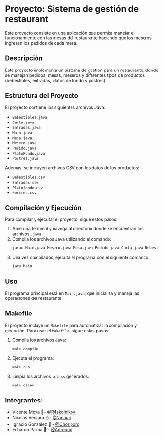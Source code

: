 # Proyecto: Sistema de gestión de restaurant

Este proyecto consiste en una aplicación que permita manejar el funcionamiento con las mesas del restaurante haciendo que los meseros ingresen los pedidos de cada mesa.

## Descripción
Este proyecto implementa un sistema de gestión para un restaurante, donde se manejan pedidos, mesas, meseros y diferentes tipos de productos (bebestibles, entradas, platos de fondo y postres).

## Estructura del Proyecto
El proyecto contiene los siguientes archivos Java:

- `Bebestibles.java`
- `Carta.java`
- `Entradas.java`
- `Main.java`
- `Mesa.java`
- `Mesero.java`
- `Pedido.java`
- `PlatoFondo.java`
- `Postres.java`

Además, se incluyen archivos CSV con los datos de los productos:

- `Bebestibles.csv`
- `Entradas.csv`
- `Platofondo.csv`
- `Postres.csv`

## Compilación y Ejecución
Para compilar y ejecutar el proyecto, sigue estos pasos:

1. Abre una terminal y navega al directorio donde se encuentran los archivos `.java`.
2. Compila los archivos Java utilizando el comando:
   ```sh
   javac Main.java Mesero.java Mesa.java Pedido.java Carta.java Bebestibles.java Entradas.java PlatoFondo.java Postres.java
   ```
3. Una vez compilados, ejecuta el programa con el siguiente comando:
   ```sh
   java Main
   ```

## Uso
El programa principal está en `Main.java`, que inicializa y maneja las operaciones del restaurante.

## Makefile
El proyecto incluye un `Makefile` para automatizar la compilación y ejecución. Para usar el `Makefile`, sigue estos pasos:

1. Compila los archivos Java:
   ```sh
   make compile
   ```
2. Ejecuta el programa:
   ```sh
   make run
   ```
3. Limpia los archivos `.class` generados:
   ```sh
   make clean
   ```

## Integrantes:
- Vicente Moya 🔰- [@R4skolnikov](https://github.com/r4skolnikov)
- Nicolas Vergara ⛄- [@Nmauri](https://github.com/Nmaurii)
- Ignacio González 👾 - [@Choriporg](https://github.com/Choriporg)
- Eduardo Palma 🗻 - [@Adreoud](https://github.com/adreoud)
